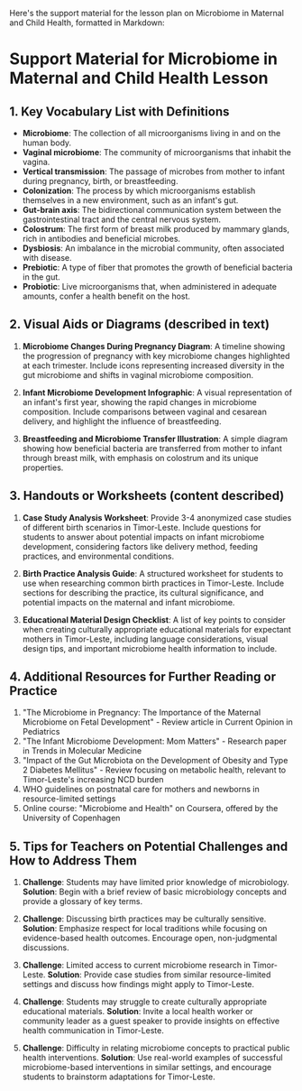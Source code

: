 Here's the support material for the lesson plan on Microbiome in Maternal and Child Health, formatted in Markdown:

# Support Material for Microbiome in Maternal and Child Health Lesson

## 1. Key Vocabulary List with Definitions

- **Microbiome**: The collection of all microorganisms living in and on the human body.
- **Vaginal microbiome**: The community of microorganisms that inhabit the vagina.
- **Vertical transmission**: The passage of microbes from mother to infant during pregnancy, birth, or breastfeeding.
- **Colonization**: The process by which microorganisms establish themselves in a new environment, such as an infant's gut.
- **Gut-brain axis**: The bidirectional communication system between the gastrointestinal tract and the central nervous system.
- **Colostrum**: The first form of breast milk produced by mammary glands, rich in antibodies and beneficial microbes.
- **Dysbiosis**: An imbalance in the microbial community, often associated with disease.
- **Prebiotic**: A type of fiber that promotes the growth of beneficial bacteria in the gut.
- **Probiotic**: Live microorganisms that, when administered in adequate amounts, confer a health benefit on the host.

## 2. Visual Aids or Diagrams (described in text)

1. **Microbiome Changes During Pregnancy Diagram**:
   A timeline showing the progression of pregnancy with key microbiome changes highlighted at each trimester. Include icons representing increased diversity in the gut microbiome and shifts in vaginal microbiome composition.

2. **Infant Microbiome Development Infographic**:
   A visual representation of an infant's first year, showing the rapid changes in microbiome composition. Include comparisons between vaginal and cesarean delivery, and highlight the influence of breastfeeding.

3. **Breastfeeding and Microbiome Transfer Illustration**:
   A simple diagram showing how beneficial bacteria are transferred from mother to infant through breast milk, with emphasis on colostrum and its unique properties.

## 3. Handouts or Worksheets (content described)

1. **Case Study Analysis Worksheet**:
   Provide 3-4 anonymized case studies of different birth scenarios in Timor-Leste. Include questions for students to answer about potential impacts on infant microbiome development, considering factors like delivery method, feeding practices, and environmental conditions.

2. **Birth Practice Analysis Guide**:
   A structured worksheet for students to use when researching common birth practices in Timor-Leste. Include sections for describing the practice, its cultural significance, and potential impacts on the maternal and infant microbiome.

3. **Educational Material Design Checklist**:
   A list of key points to consider when creating culturally appropriate educational materials for expectant mothers in Timor-Leste, including language considerations, visual design tips, and important microbiome health information to include.

## 4. Additional Resources for Further Reading or Practice

1. "The Microbiome in Pregnancy: The Importance of the Maternal Microbiome on Fetal Development" - Review article in Current Opinion in Pediatrics
2. "The Infant Microbiome Development: Mom Matters" - Research paper in Trends in Molecular Medicine
3. "Impact of the Gut Microbiota on the Development of Obesity and Type 2 Diabetes Mellitus" - Review focusing on metabolic health, relevant to Timor-Leste's increasing NCD burden
4. WHO guidelines on postnatal care for mothers and newborns in resource-limited settings
5. Online course: "Microbiome and Health" on Coursera, offered by the University of Copenhagen

## 5. Tips for Teachers on Potential Challenges and How to Address Them

1. **Challenge**: Students may have limited prior knowledge of microbiology.
   **Solution**: Begin with a brief review of basic microbiology concepts and provide a glossary of key terms.

2. **Challenge**: Discussing birth practices may be culturally sensitive.
   **Solution**: Emphasize respect for local traditions while focusing on evidence-based health outcomes. Encourage open, non-judgmental discussions.

3. **Challenge**: Limited access to current microbiome research in Timor-Leste.
   **Solution**: Provide case studies from similar resource-limited settings and discuss how findings might apply to Timor-Leste.

4. **Challenge**: Students may struggle to create culturally appropriate educational materials.
   **Solution**: Invite a local health worker or community leader as a guest speaker to provide insights on effective health communication in Timor-Leste.

5. **Challenge**: Difficulty in relating microbiome concepts to practical public health interventions.
   **Solution**: Use real-world examples of successful microbiome-based interventions in similar settings, and encourage students to brainstorm adaptations for Timor-Leste.
